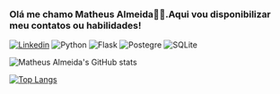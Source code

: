 
### Olá me chamo Matheus Almeida🙋‍♂️.Aqui vou disponibilizar meu contatos ou habilidades!

[![Linkedin](https://img.shields.io/badge/LinkedIn-0077B5?style=for-the-badge&logo=linkedin&logoColor=white)](https://www.linkedin.com/in/matheus-almeida-0a4519227/)
![Python](https://img.shields.io/badge/Python-14354C?style=for-the-badge&logo=python&logoColor=white])
![Flask](https://img.shields.io/badge/Flask-000000?style=for-the-badge&logo=flask&logoColor=white])
![Postegre](https://img.shields.io/badge/PostgreSQL-316192?style=for-the-badge&logo=postgresql&logoColor=white])
![SQLite](https://img.shields.io/badge/SQLite-07405E?style=for-the-badge&logo=sqlite&logoColor=white])

![Matheus Almeida's GitHub stats](https://github-readme-stats.vercel.app/api?username=MatheusAlmeida28&show_icons=true&theme=radical)

[![Top Langs](https://github-readme-stats.vercel.app/api/top-langs/?username=MatheusAlmeida28)](https://github.com/MatheusAlmeida28/github-readme-stats)

